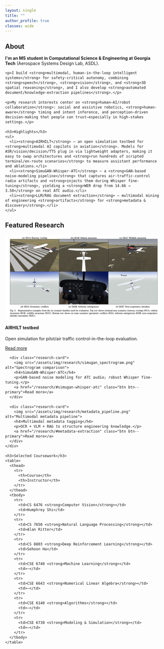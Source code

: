 ```yaml
---
layout: single
title: ""
author_profile: true
classes: wide
---
```


<div class="three-column-container">
  <!-- Column 2 (center) : About + Highlights -->
  <div class="main-content-column">
    <h2>About</h2>
    <p><strong>I'm an MS student in Computational Science & Engineering at Georgia Tech</strong> (Aerospace Systems Design Lab, ASDL).</p>

    <p>I build <strong>multimodal, human-in-the-loop intelligent systems</strong> for safety-critical autonomy, combining <strong>speech</strong>, <strong>vision</strong>, and <strong>3D spatial reasoning</strong>, and I also develop <strong>automated document/knowledge-extraction pipelines</strong>.</p>

    <p>My research interests center on <strong>human–AI/robot collaboration</strong>: social and assistive robotics, <strong>human-aware</strong> timing and intent inference, and perception-driven decision-making that people can trust—especially in high-stakes settings.</p>

    <h3>Highlights</h3>
    <ul>
      <li><strong>AIRHILT</strong> — an open simulation testbed for <strong>multimodal AI copilots in aviation</strong>. Models for ASR/vision/decision/TTS plug in via lightweight adapters, making it easy to swap architectures and <strong>run hundreds of scripted terminal/en-route scenarios</strong> to measure assistant performance and ablations.</li>
      <li><strong>SimuGAN-Whisper-ATC</strong> — a <strong>GAN-based noise-modeling pipeline</strong> that captures air-traffic-control radio artifacts and <strong>injects them during Whisper fine-tuning</strong>, yielding a <strong>WER drop from 14.66 → 3.58</strong> on real ATC audio.</li>
      <li><strong>LLM/RAG document extraction</strong> — multimodal mining of engineering <strong>artifacts</strong> for <strong>metadata & discovery</strong>.</li>
    </ul>
  </div>

  <!-- Column 3 (right) : Featured Research + Coursework -->
  <div class="research-coursework-column">
    <h2>Featured Research</h2>
    <div class="research-cards">
      <div class="research-card">
        <img src="/assets/img/research/airhilt_scenarios.png" alt="AIRHILT scenario montage">
        <h4>AIRHILT testbed</h4>
        <p>Open simulation for pilot/air traffic control-in-the-loop evaluation.</p>
        <a href="/research/#airhilt" class="btn btn--primary">Read more</a>
      </div>

      <div class="research-card">
        <img src="/assets/img/research/simugan_spectrogram.png" alt="Spectrogram comparison">
        <h4>SimuGAN-Whisper-ATC</h4>
        <p>GAN-based noise modeling for ATC audio; robust Whisper fine-tuning.</p>
        <a href="/research/#simugan-whisper-atc" class="btn btn--primary">Read more</a>
      </div>

      <div class="research-card">
        <img src="/assets/img/research/metadata_pipeline.png" alt="Multimodal metadata pipeline">
        <h4>Multimodal metadata tagging</h4>
        <p>OCR + VLM + RAG to structure engineering knowledge.</p>
        <a href="/research/#metadata-extraction" class="btn btn--primary">Read more</a>
      </div>
    </div>

    <h3>Selected Coursework</h3>
    <table>
      <thead>
        <tr>
          <th>Course</th>
          <th>Instructor</th>
        </tr>
      </thead>
      <tbody>
        <tr>
          <td>CS 6476 <strong>Computer Vision</strong></td>
          <td>Humphrey Shi</td>
        </tr>
        <tr>
          <td>CS 7650 <strong>Natural Language Processing</strong></td>
          <td>Alan Ritter</td>
        </tr>
        <tr>
          <td>CS 8803 <strong>Deep Reinforcement Learning</strong></td>
          <td>Sehoon Ha</td>
        </tr>
        <tr>
          <td>CSE 6740 <strong>Machine Learning</strong></td>
          <td>—</td>
        </tr>
        <tr>
          <td>CSE 6643 <strong>Numerical Linear Algebra</strong></td>
          <td>—</td>
        </tr>
        <tr>
          <td>CSE 6140 <strong>Algorithms</strong></td>
          <td>—</td>
        </tr>
        <tr>
          <td>CSE 6730 <strong>Modeling & Simulation</strong></td>
          <td>—</td>
        </tr>
      </tbody>
    </table>
  </div>
</div>
